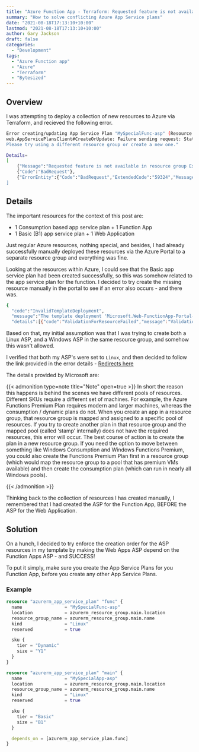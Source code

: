 ```yaml
---
title: "Azure Function App - Terraform: Requested feature is not available in resource group"
summary: "How to solve conflicting Azure App Service plans"
date: "2021-08-18T17:13:10+10:00"
lastmod: "2021-08-18T17:13:10+10:00"
author: Gary Jackson
draft: false
categories:
  - "Development"
tags:
  - "Azure Function app"
  - "Azure"
  - "Terraform"
  - "Bytesized"
---
```


## Overview

I was attempting to deploy a collection of new resources to Azure via Terraform, and recieved the following error.

```bash
Error creating/updating App Service Plan "MySpecialFunc-asp" (Resource Group "ExampleRg1"):
web.AppServicePlansClient#CreateOrUpdate: Failure sending request: StatusCode=0 -- Original Error: Code="BadRequest" Message="Requested feature is not available in resource group ExampleRg1.
Please try using a different resource group or create a new one."

Details=
[
    {"Message":"Requested feature is not available in resource group ExampleRg1. Please try using a different resource group or create a new one."},
    {"Code":"BadRequest"},
    {"ErrorEntity":{"Code":"BadRequest","ExtendedCode":"59324","Message":"Requested feature is not available in resource group ExampleRg1. Please try using a different resource group or create a new one.", "MessageTemplate":"Requested feature is not available in resource group {0}. Please try using a different resource group or create a new one.","Parameters":["ExampleRg1"]}}
]
```

## Details

The important resources for the context of this post are:

- 1 Consumption based app service plan + 1 Function App
- 1 Basic (B1) app service plan + 1 Web Application

Just regular Azure resources, nothing special, and besides, I had already successfully manually deployed these resources via the Azure Portal to a separate resource group and everything was fine.

Looking at the resources within Azure, I could see that the Basic app service plan had been created successfully, so this was somehow related to the app service plan for the function.
I decided to try create the missing resource manually in the portal to see if an error also occurs - and there was.

```bash
{
  "code":"InvalidTemplateDeployment",
  "message":"The template deployment 'Microsoft.Web-FunctionApp-Portal-17a8e6f3-977e' is not valid according to the validation procedure. The tracking id is 'aaaaaaaa-bbbb-ccc-987b-e3d34b22bcc4'. See inner errors for details.",
  "details":[{"code":"ValidationForResourceFailed","message":"Validation failed for a resource. Check 'Error.Details[0]' for more information.","details":[{"code":"LinuxDynamicWorkersNotAllowedInResourceGroup","message":"Linux dynamic workers are not available in resource group ExampleRg1. Use this link to learn more http://go.microsoft.com/fwlink/?LinkId=825764."}]}]}
```

Based on that, my initial assumption was that I was trying to create both a Linux ASP, and a Windows ASP in the same resource group, and somehow this wasn't allowed.

I verified that both my ASP's were set to `Linux`, and then decided to follow the link provided in the error details - [Redirects here](https://github.com/Azure/Azure-Functions/wiki/Creating-Function-Apps-in-an-existing-Resource-Group)

The details provided by Microsoft are:

{{< admonition type=note title="Note" open=true >}}
In short the reason this happens is behind the scenes we have different pools of resources. Different SKUs require a different set of machines. For example, the Azure Functions Premium Plan requires modern and larger machines, whereas the consumption / dynamic plans do not. When you create an app in a resource group, that resource group is mapped and assigned to a specific pool of resources. If you try to create another plan in that resource group and the mapped pool (called ‘stamp’ internally) does not have the required resources, this error will occur. The best course of action is to create the plan in a new resource group. If you need the option to move between something like Windows Consumption and Windows Functions Premium, you could also create the Functions Premium Plan first in a resource group (which would map the resource group to a pool that has premium VMs available) and then create the consumption plan (which can run in nearly all Windows pools).

{{< /admonition >}}

Thinking back to the collection of resources I has created manually, I remembered that I had created the ASP for the Function App, BEFORE the ASP for the Web Application.

## Solution

On a hunch, I decided to try enforce the creation order for the ASP resources in my template by making the Web Apps ASP depend on the Function Apps ASP - and SUCCESS!

To put it simply, make sure you create the App Service Plans for you Function App, before you create any other App Service Plans.

### Example

```tf {linenos=table,hl_lines=[26]}
resource "azurerm_app_service_plan" "func" {
  name                = "MySpecialFunc-asp"
  location            = azurerm_resource_group.main.location
  resource_group_name = azurerm_resource_group.main.name
  kind                = "Linux"
  reserved            = true

  sku {
    tier = "Dynamic"
    size = "Y1"
  }
}

resource "azurerm_app_service_plan" "main" {
  name                = "MySpecialApp-asp"
  location            = azurerm_resource_group.main.location
  resource_group_name = azurerm_resource_group.main.name
  kind                = "Linux"
  reserved            = true

  sku {
    tier = "Basic"
    size = "B1"
  }

  depends_on = [azurerm_app_service_plan.func]
}
```
